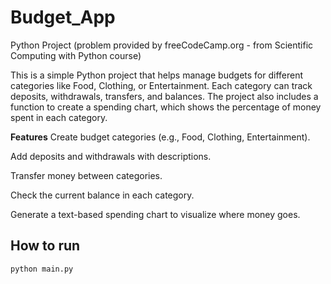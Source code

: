 # Budget_App
Python Project (problem provided by freeCodeCamp.org - from Scientific Computing with Python course)

This is a simple Python project that helps manage budgets for different categories like Food, Clothing, or Entertainment. Each category can track deposits, withdrawals, transfers, and balances. The project also includes a function to create a spending chart, which shows the percentage of money spent in each category.

**Features**
Create budget categories (e.g., Food, Clothing, Entertainment).

Add deposits and withdrawals with descriptions.

Transfer money between categories.

Check the current balance in each category.

Generate a text-based spending chart to visualize where money goes.


## How to run
```bash
python main.py

